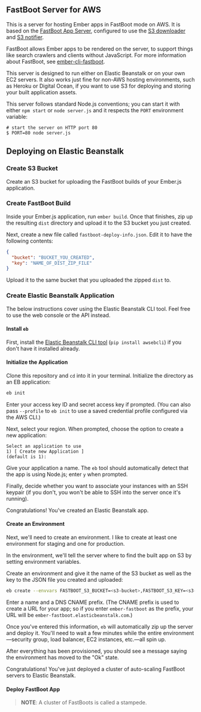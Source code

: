 ## FastBoot Server for AWS

This is a server for hosting Ember apps in FastBoot mode on AWS. It is
based on the [FastBoot App
Server](https://github.com/ember-fastboot/fastboot-app-server),
configured to use the [S3
downloader](https://github.com/tomdale/fastboot-s3-downloader) and [S3
notifier](https://github.com/tomdale/fastboot-s3-notifier).

FastBoot allows Ember apps to be rendered on the server, to support
things like search crawlers and clients without JavaScript. For more
information about FastBoot, see
[ember-cli-fastboot][ember-cli-fastboot].

[ember-cli-fastboot]: https://github.com/ember-fastboot/ember-cli-fastboot

This server is designed to run either on Elastic Beanstalk or on your
own EC2 servers. It also works just fine for non-AWS hosting
environments, such as Heroku or Digital Ocean, if you want to use S3 for
deploying and storing your built application assets.

This server follows standard Node.js conventions; you can start it with
either `npm start` or `node server.js` and it respects the `PORT`
environment variable:

```
# start the server on HTTP port 80
$ PORT=80 node server.js
```

## Deploying on Elastic Beanstalk

### Create S3 Bucket

Create an S3 bucket for uploading the FastBoot builds of your Ember.js
application.

### Create FastBoot Build

Inside your Ember.js application, run `ember build`. Once that finishes,
zip up the resulting `dist` directory and upload it to the S3 bucket you
just created.

Next, create a new file called `fastboot-deploy-info.json`. Edit it to
have the following contents:

```json
{
  "bucket": "BUCKET_YOU_CREATED",
  "key": "NAME_OF_DIST_ZIP_FILE"
}
```

Upload it to the same bucket that you uploaded the zipped `dist` to.

### Create Elastic Beanstalk Application

The below instructions cover using the Elastic Beanstalk CLI tool. Feel
free to use the web console or the API instead.

#### Install `eb`

First, install the [Elastic Beanstalk CLI tool][eb-cli] (`pip install
awsebcli`) if you don't have it installed already.

[eb-cli]: http://docs.aws.amazon.com/elasticbeanstalk/latest/dg/eb-cli3.html

#### Initialize the Application

Clone this repository and `cd` into it in your terminal. Initialize the
directory as an EB application:

```sh
eb init
```

Enter your access key ID and secret access key if prompted. (You can
also pass `--profile` to `eb init` to use a saved credential profile
configured via the AWS CLI.)

Next, select your region. When prompted, choose the option to create a
new application:


```
Select an application to use
1) [ Create new Application ]
(default is 1):
```

Give your application a name. The `eb` tool should automatically detect
that the app is using Node.js; enter `y` when prompted.

Finally, decide whether you want to associate your instances with an SSH
keypair (if you don't, you won't be able to SSH into the server once
it's running).

Congratulations! You've created an Elastic Beanstalk app.

#### Create an Environment

Next, we'll need to create an environment. I like to create at least one
environment for staging and one for production.

In the environment, we'll tell the server where to find the built app on
S3 by setting environment variables.

Create an environment and give it the name of the S3 bucket as well as
the key to the JSON file you created and uploaded:

```sh
eb create --envvars FASTBOOT_S3_BUCKET=<s3-bucket>,FASTBOOT_S3_KEY=<s3-key>
```

Enter a name and a DNS CNAME prefix. (The CNAME prefix is used to create
a URL for your app; so if you enter `ember-fastboot` as the prefix, your
URL will be `ember-fastboot.elasticbeanstalk.com`.)

Once you've entered this information, `eb` will automatically zip up
the server and deploy it. You'll need to wait a few minutes while the
entire environment&mdash;security group, load balancer, EC2 instances,
etc.&mdash;all spin up.

After everything has been provisioned, you should see a message saying
the environment has moved to the "Ok" state.

Congratulations! You've just deployed a cluster of auto-scaling FastBoot
servers to Elastic Beanstalk.

#### Deploy FastBoot App

> **NOTE**: A cluster of FastBoots is called a stampede.
